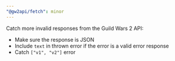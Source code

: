 ```yaml
---
"@gw2api/fetch": minor
---
```


Catch more invalid responses from the Guild Wars 2 API:
- Make sure the response is JSON
- Include `text` in thrown error if the error is a valid error response
- Catch `["v1", "v2"]` error
